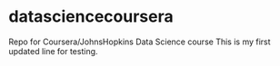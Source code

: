 datasciencecoursera
===================

Repo for Coursera/JohnsHopkins Data Science course
This is my first updated line for testing.
